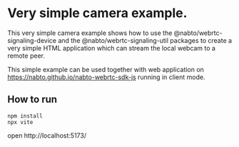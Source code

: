 # Very simple camera example.

This very simple camera example shows how to use the
@nabto/webrtc-signaling-device and the @nabto/webrtc-signaling-util packages to
create a very simple HTML application which can stream the local webcam to a
remote peer.

This simple example can be used together with web application on
https://nabto.github.io/nabto-webrtc-sdk-js running in client mode.

## How to run

```
npm install
npx vite
```

open http://localhost:5173/
